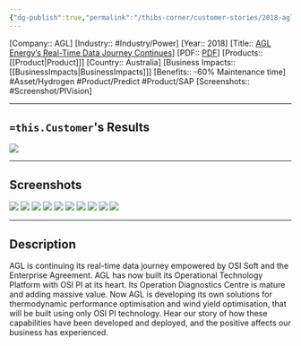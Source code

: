 ```yaml
---
{"dg-publish":true,"permalink":"/thibs-corner/customer-stories/2018-agl-agl-energy-s-real-time-data-journey-continues/","noteIcon":""}
---
```


[Company:: AGL]
[Industry:: #Industry/Power]
[Year:: 2018]
[Title:: [AGL Energy’s Real-Time Data Journey Continues](https://resources.osisoft.com/presentations/agl-energy-s-real-time-data-journey-continues/)]
[PDF:: [PDF](https://cdn.osisoft.com/osi/presentations/2018-uc-san-francisco/UC18NA-D2PG03-AGL_Energy-DBartolo-AGL-Energys-Real-Time-Data-Journey-Continues.pdf)]
[Products:: [[Product\|Product]]]
[Country:: Australia]
[Business Impacts:: [[BusinessImpacts\|BusinessImpacts]]]
[Benefits:: -60% Maintenance time]
#Asset/Hydrogen  #Product/Predict #Product/SAP 
[Screenshots:: #Screenshot/PIVision]

---
## `=this.Customer`'s Results
![](https://i.imgur.com/rwXRwn7.png)

---
## Screenshots
![](https://i.imgur.com/bcM9KbH.png)
![](https://i.imgur.com/qjUc3e3.png)
![](https://i.imgur.com/VUHVYuI.png)
![](https://i.imgur.com/2Qh8Zbu.png)
![](https://i.imgur.com/vttACAd.png)
![](https://i.imgur.com/2PMEWou.png)
![](https://i.imgur.com/N0ILS0W.png)
![](https://i.imgur.com/uqnajYT.png)
![](https://i.imgur.com/fMd4FDH.png)
![](https://i.imgur.com/CfIkkEW.png)


---
## Description
AGL is continuing its real-time data journey empowered by OSI Soft and the Enterprise Agreement. AGL has now built its Operational Technology Platform with OSI PI at its heart. Its Operation Diagnostics Centre is mature and adding massive value. Now AGL is developing its own solutions for thermodynamic performance optimisation and wind yield optimisation, that will be built using only OSI PI technology. Hear our story of how these capabilities have been developed and deployed, and the positive affects our business has experienced.